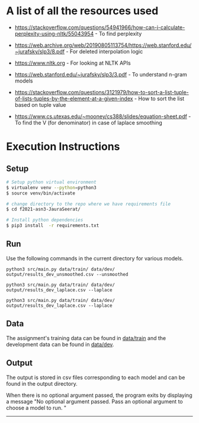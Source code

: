 
#  A list of all the resources used


-   https://stackoverflow.com/questions/54941966/how-can-i-calculate-perplexity-using-nltk/55043954 - To find perplexity

-   https://web.archive.org/web/20190805113754/https://web.stanford.edu/~jurafsky/slp3/8.pdf - For deleted interpolation logic

-   https://www.nltk.org - For looking at NLTK APIs

-   https://web.stanford.edu/~jurafsky/slp3/3.pdf - To understand n-gram models

-   https://stackoverflow.com/questions/3121979/how-to-sort-a-list-tuple-of-lists-tuples-by-the-element-at-a-given-index - How to sort the list based on tuple value

-   https://www.cs.utexas.edu/~mooney/cs388/slides/equation-sheet.pdf - To find the V (for denominator) in case of laplace smoothing


#  Execution Instructions

## Setup

```sh
# Setup python virtual environment
$ virtualenv venv --python=python3
$ source venv/bin/activate

# change directory to the repo where we have requirements file
$ cd f2021-asn3-JauraSeerat/

# Install python dependencies
$ pip3 install  -r requirements.txt 
```

## Run

Use the following commands in the current directory for various models.

`python3 src/main.py data/train/ data/dev/ output/results_dev_unsmoothed.csv --unsmoothed`

`python3 src/main.py data/train/ data/dev/ output/results_dev_laplace.csv --laplace`

`python3 src/main.py data/train/ data/dev/ output/results_dev_laplace.csv --laplace`


## Data

The assignment's training data can be found in [data/train](data/train) and the development data can be found in [data/dev](data/dev).

## Output

The output is stored in csv files corresponding to each model and can be found in the output directory.

When there is no optional argument passed, the program exits by displaying a message "No optional argument passed. Pass an optional argument to choose a model to run. "

---
